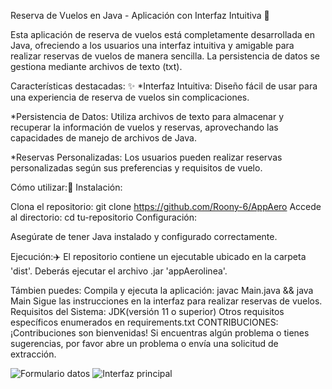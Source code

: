 
Reserva de Vuelos en Java - Aplicación con Interfaz Intuitiva 🛫

Esta aplicación de reserva de vuelos está completamente desarrollada en Java, ofreciendo a los usuarios una interfaz intuitiva y amigable para realizar reservas de vuelos de manera sencilla. La persistencia de datos se gestiona mediante archivos de texto (txt).

Características destacadas: ✨
*Interfaz Intuitiva: Diseño fácil de usar para una experiencia de reserva de vuelos sin complicaciones.

*Persistencia de Datos: Utiliza archivos de texto para almacenar y recuperar la información de vuelos y reservas, aprovechando las capacidades de manejo de archivos de Java.

*Reservas Personalizadas: Los usuarios pueden realizar reservas personalizadas según sus preferencias y requisitos de vuelo.

Cómo utilizar:🚀
Instalación:

Clona el repositorio: git clone https://github.com/Roony-6/AppAero
Accede al directorio: cd tu-repositorio
Configuración:

Asegúrate de tener Java instalado y configurado correctamente.

Ejecución:✈️
El repositorio contiene un ejecutable ubicado en la carpeta 'dist'. Deberás ejecutar el archivo .jar 'appAerolinea'.

Támbien puedes:
Compila y ejecuta la aplicación: javac Main.java && java Main
Sigue las instrucciones en la interfaz para realizar reservas de vuelos.
Requisitos del Sistema:
JDK(versión 11 o superior)
Otros requisitos específicos enumerados en requirements.txt
CONTRIBUCIONES:
¡Contribuciones son bienvenidas! Si encuentras algún problema o tienes sugerencias, por favor abre un problema o envía una solicitud de extracción.

![Formulario datos](https://github.com/Roony-6/AppAero/assets/145934166/886522ca-9f2f-4283-a615-ade1267ec69b)
![Interfaz principal](https://github.com/Roony-6/AppAero/assets/145934166/967fc8e0-ddae-495e-8f77-64eb5689142f)
